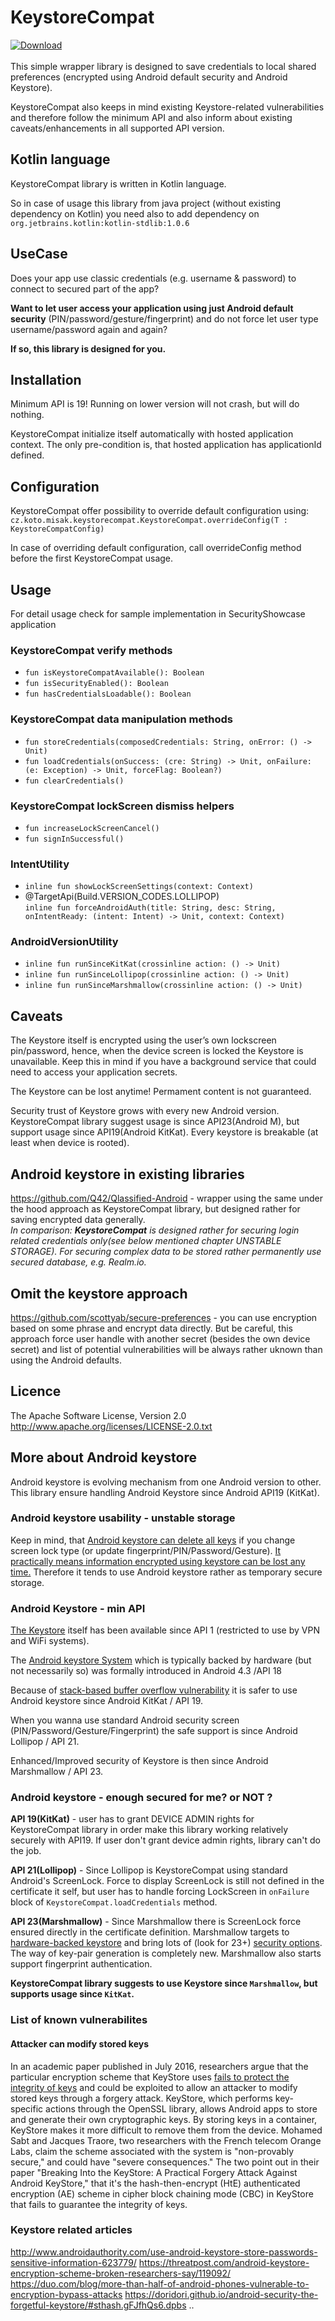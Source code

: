 # KeystoreCompat #
[ ![Download](https://api.bintray.com/packages/kotomisak/cz.koto.misak/android-keystore-compat/images/download.svg) ](https://bintray.com/kotomisak/cz.koto.misak/android-keystore-compat/_latestVersion)
<br/><br/>
This simple wrapper library is designed to save credentials
to local shared preferences (encrypted using Android default security and Android Keystore).

KeystoreCompat also keeps in mind existing Keystore-related vulnerabilities
and therefore follow the minimum API and also inform about existing caveats/enhancements in all supported API version.

## Kotlin language ##
KeystoreCompat library is written in Kotlin language.

So in case of usage this library from java project (without existing dependency on Kotlin) you need also
to add dependency on `org.jetbrains.kotlin:kotlin-stdlib:1.0.6`

## UseCase ##

Does your app use classic credentials (e.g. username & password) to connect to secured part of the app?

**Want to let user access your application using just Android default security**
(PIN/password/gesture/fingerprint) and do not force let user type username/password again and again?

**If so, this library is designed for you.**

## Installation ##
Minimum API is 19!
Running on lower version will not crash, but will do nothing.

KeystoreCompat initialize itself automatically with hosted application context.
The only pre-condition is, that hosted application has applicationId defined.

## Configuration ##

KeystoreCompat offer possibility to override default configuration using:
`cz.koto.misak.keystorecompat.KeystoreCompat.overrideConfig(T : KeystoreCompatConfig)`

In case of overriding default configuration, call overrideConfig method before the first KeystoreCompat usage.

## Usage ##
For detail usage check for sample implementation in SecurityShowcase application

### KeystoreCompat verify methods ###
- `fun isKeystoreCompatAvailable(): Boolean`
- `fun isSecurityEnabled(): Boolean`
- `fun hasCredentialsLoadable(): Boolean`

### KeystoreCompat data manipulation methods ###
- `fun storeCredentials(composedCredentials: String, onError: () -> Unit)`
- `fun loadCredentials(onSuccess: (cre: String) -> Unit, onFailure: (e: Exception) -> Unit, forceFlag: Boolean?)`
- `fun clearCredentials()`

### KeystoreCompat lockScreen dismiss helpers ###
- `fun increaseLockScreenCancel()`
- `fun signInSuccessful() `

### IntentUtility ###
- `inline fun showLockScreenSettings(context: Context)`
- @TargetApi(Build.VERSION_CODES.LOLLIPOP) <br/>
`inline fun forceAndroidAuth(title: String, desc: String, onIntentReady: (intent: Intent) -> Unit, context: Context)`

### AndroidVersionUtility ###
- `inline fun runSinceKitKat(crossinline action: () -> Unit)`
- `inline fun runSinceLollipop(crossinline action: () -> Unit)`
- `inline fun runSinceMarshmallow(crossinline action: () -> Unit)`

## Caveats ##

The Keystore itself is encrypted using the user’s own lockscreen pin/password,
hence, when the device screen is locked the Keystore is unavailable.
Keep this in mind if you have a background service that could need to access your application secrets.

The Keystore can be lost anytime! Permament content is not guaranteed.

Security trust of Keystore grows with every new Android version.
KeystoreCompat library suggest usage is since API23(Android M), but support usage since API19(Android KitKat).
Every keystore is breakable (at least when device is rooted).

## Android keystore in existing libraries ##
https://github.com/Q42/Qlassified-Android - wrapper using the same under the hood approach as KeystoreCompat library,
but designed rather for saving encrypted data generally.<br/>
_In comparison:_ **_KeystoreCompat_** _is designed rather for securing login related credentials only(see below mentioned chapter UNSTABLE STORAGE).
For securing complex data to be stored rather permanently use secured database, e.g. Realm.io._

## Omit the keystore approach ##
https://github.com/scottyab/secure-preferences - you can use encryption based on some phrase and encrypt data directly.
But be careful, this approach force user handle with another secret (besides the own device secret) and list of
potential vulnerabilities will be always rather uknown than using the Android defaults.

## Licence ##
The Apache Software License, Version 2.0
http://www.apache.org/licenses/LICENSE-2.0.txt

## More about Android keystore ##

Android keystore is evolving mechanism from one Android version to other.
This library ensure handling Android Keystore since Android API19 (KitKat).




### Android keystore usability - unstable storage ###
Keep in mind, that [Android keystore can delete all keys](https://code.google.com/p/android/issues/detail?id=61989)
if you change screen lock type (or update fingerprint/PIN/Password/Gesture).
[It practically means information encrypted using keystore can be lost any time.](https://doridori.github.io/android-security-the-forgetful-keystore/#sthash.gFJfhQs6.dpbs)
Therefore it tends to use Android keystore rather as temporary secure storage.



### Android Keystore - min API ###
[The Keystore](https://developer.android.com/reference/java/security/KeyStore.html) itself has been available since API 1 (restricted to use by VPN and WiFi systems).

The [Android keystore System](https://developer.android.com/training/articles/keystore.html) which is typically
backed by hardware (but not necessarily so) was formally introduced in Android 4.3 /API 18

Because of [stack-based buffer overflow vulnerability](https://threatpost.com/patched-code-execution-bug-affects-most-android-users/106880/)
it is safer to use Android keystore since Android KitKat / API 19.

When you wanna use standard Android security screen (PIN/Password/Gesture/Fingerprint) the safe support is since Android Lollipop / API 21.

Enhanced/Improved security of Keystore is then since Android Marshmallow / API 23.

### Android keystore - enough secured for me? or NOT ? ###

**API 19(KitKat)** - user has to grant DEVICE ADMIN rights for KeystoreCompat library in order make this library working relatively securely with API19.
If user don't grant device admin rights, library can't do the job.

**API 21(Lollipop)** - Since Lollipop is KeystoreCompat using standard Android's ScreenLock.
Force to display ScreenLock is still not defined in the certificate it self,
but user has to handle forcing LockScreen in `onFailure` block of `KeystoreCompat.loadCredentials` method.

**API 23(Marshmallow)** - Since Marshmallow there is ScreenLock force ensured directly in the certificate definition.
Marshmallow targets to [hardware-backed keystore](https://source.android.com/security/keystore/) and bring lots of (look for 23+)
[security options](https://developer.android.com/training/articles/keystore.html).
The way of key-pair generation is completely new. Marshmallow also starts support fingerprint authentication.

**KeystoreCompat library suggests to use Keystore since `Marshmallow`, but supports usage since `KitKat`.**

### List of known vulnerabilites ###

#### Attacker can modify stored keys  ####

In an academic paper published in July 2016, researchers argue that the particular encryption scheme that KeyStore uses
[fails to protect the integrity of keys](https://threatpost.com/android-keystore-encryption-scheme-broken-researchers-say/119092/)
and could be exploited to allow an attacker to modify stored keys through a forgery attack.
KeyStore, which performs key-specific actions through the OpenSSL library,
allows Android apps to store and generate their own cryptographic keys.
By storing keys in a container, KeyStore makes it more difficult to remove them from the device.
Mohamed Sabt and Jacques Traore, two researchers with the French telecom Orange Labs,
claim the scheme associated with the system is "non-provably secure," and could have "severe consequences."
The two point out in their paper "Breaking Into the KeyStore: A Practical Forgery Attack Against Android KeyStore,"
that it's the hash-then-encrypt (HtE) authenticated encryption (AE) scheme in cipher block chaining mode (CBC)
in KeyStore that fails to guarantee the integrity of keys.


### Keystore related articles ###
http://www.androidauthority.com/use-android-keystore-store-passwords-sensitive-information-623779/
https://threatpost.com/android-keystore-encryption-scheme-broken-researchers-say/119092/
https://duo.com/blog/more-than-half-of-android-phones-vulnerable-to-encryption-bypass-attacks
https://doridori.github.io/android-security-the-forgetful-keystore/#sthash.gFJfhQs6.dpbs
..


